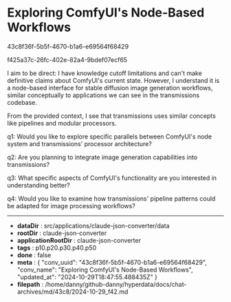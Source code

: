 # Exploring ComfyUI's Node-Based Workflows

43c8f36f-5b5f-4670-b1a6-e69564f68429

f425a37c-26fc-402e-82a4-9bdef07ecf65

 I aim to be direct: I have knowledge cutoff limitations and can't make definitive claims about ComfyUI's current state. However, I understand it is a node-based interface for stable diffusion image generation workflows, similar conceptually to applications we can see in the transmissions codebase.

From the provided context, I see that transmissions uses similar concepts like pipelines and modular processors.

q1: Would you like to explore specific parallels between ComfyUI's node system and transmissions' processor architecture?

q2: Are you planning to integrate image generation capabilities into transmissions?

q3: What specific aspects of ComfyUI's functionality are you interested in understanding better?

q4: Would you like to examine how transmissions' pipeline patterns could be adapted for image processing workflows?

---

* **dataDir** : src/applications/claude-json-converter/data
* **rootDir** : claude-json-converter
* **applicationRootDir** : claude-json-converter
* **tags** : p10.p20.p30.p40.p50
* **done** : false
* **meta** : {
  "conv_uuid": "43c8f36f-5b5f-4670-b1a6-e69564f68429",
  "conv_name": "Exploring ComfyUI's Node-Based Workflows",
  "updated_at": "2024-10-29T18:47:55.488435Z"
}
* **filepath** : /home/danny/github-danny/hyperdata/docs/chat-archives/md/43c8/2024-10-29_f42.md